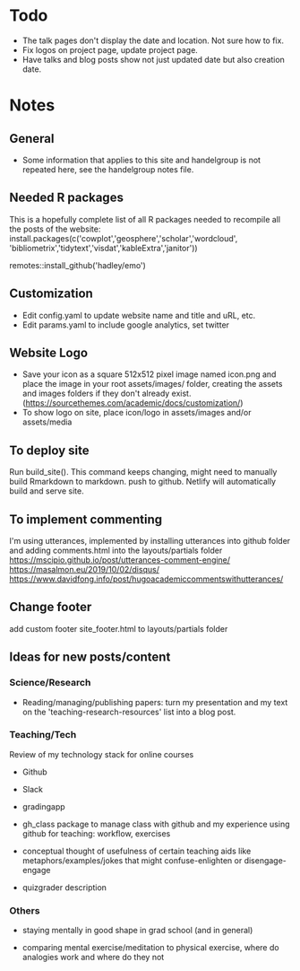 # Todo

* The talk pages don't display the date and location. Not sure how to fix.
* Fix logos on project page, update project page.
* Have talks and blog posts show not just updated date but also creation date.


# Notes 

## General
* Some information that applies to this site and handelgroup is not repeated here, see the handelgroup notes file.

## Needed R packages
This is a hopefully complete list of all R packages needed to recompile all the posts of the website:
install.packages(c('cowplot','geosphere','scholar','wordcloud', 
	'bibliometrix','tidytext','visdat','kableExtra','janitor'))

remotes::install_github('hadley/emo') 

## Customization
* Edit config.yaml to update website name and title and uRL, etc.
* Edit params.yaml to include google analytics, set twitter

## Website Logo
* Save your icon as a square 512x512 pixel image named icon.png and place the image in your root assets/images/ folder, creating the assets and images folders if they don't already exist. (https://sourcethemes.com/academic/docs/customization/)
* To show logo on site, place icon/logo in assets/images and/or assets/media



## To deploy site
Run build_site(). This command keeps changing, might need to manually build Rmarkdown to markdown.
push to github. Netlify will automatically build and serve site.


## To implement commenting
I'm using utterances, implemented by installing utterances into github folder and adding comments.html into the layouts/partials folder
https://mscipio.github.io/post/utterances-comment-engine/
https://masalmon.eu/2019/10/02/disqus/
https://www.davidfong.info/post/hugoacademiccommentswithutterances/


## Change footer
add custom footer site_footer.html to layouts/partials folder



## Ideas for new posts/content

### Science/Research

* Reading/managing/publishing papers: turn my presentation and my text on the 'teaching-research-resources' list into a blog post.


### Teaching/Tech

Review of my technology stack for online courses
  * Github
  * Slack
  * gradingapp
  
* gh_class package to manage class with github and my experience using github for teaching: workflow, exercises

* conceptual thought of usefulness of certain teaching aids like metaphors/examples/jokes that might confuse-enlighten or disengage-engage

* quizgrader description

### Others

* staying mentally in good shape in grad school (and in general)

* comparing mental exercise/meditation to physical exercise, where do analogies work and where do they not
